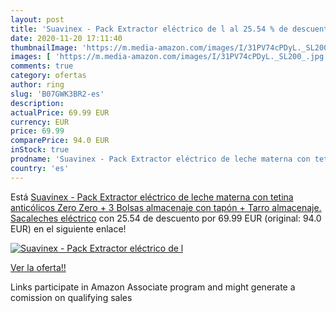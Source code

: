 ```yaml
---
layout: post
title: 'Suavinex - Pack Extractor eléctrico de l al 25.54 % de descuento'
date: 2020-11-20 17:11:40
thumbnailImage: 'https://m.media-amazon.com/images/I/31PV74cPDyL._SL200_.jpg'
images: [ 'https://m.media-amazon.com/images/I/31PV74cPDyL._SL200_.jpg' ]
comments: true
category: ofertas
author: ring
slug: 'B07GWK3BR2-es'
description:
actualPrice: 69.99 EUR
currency: EUR
price: 69.99
comparePrice: 94.0 EUR
inStock: true
prodname: 'Suavinex - Pack Extractor eléctrico de leche materna con tetina anticólicos Zero Zero + 3 Bolsas almacenaje con tapón + Tarro almacenaje. Sacaleches eléctrico'
country: 'es'
---
```


Está [Suavinex - Pack Extractor eléctrico de leche materna con tetina anticólicos Zero Zero + 3 Bolsas almacenaje con tapón + Tarro almacenaje. Sacaleches eléctrico](https://www.amazon.es/dp/B07GWK3BR2/?tag=tolees-21) con 25.54 de descuento por 69.99 EUR (original: 94.0 EUR) en el siguiente enlace!

[![Suavinex - Pack Extractor eléctrico de l](https://m.media-amazon.com/images/I/31PV74cPDyL._SL200_.jpg)](https://www.amazon.es/dp/B07GWK3BR2/?tag=tolees-21)

[Ver la oferta!!](https://www.amazon.es/dp/B07GWK3BR2/?tag=tolees-21)

Links participate in Amazon Associate program and might generate a comission on qualifying sales


